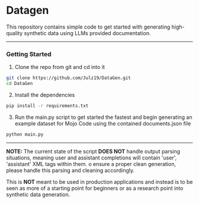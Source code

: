 # Datagen

This repository contains simple code to get started with generating high-quality synthetic data using LLMs provided documentation.

-----
### Getting Started

1. Clone the repo from git and cd into it
```bash
git clone https://github.com/Julz19/DataGen.git
cd DataGen
```

2. Install the dependencies
```bash
pip install -r requirements.txt
```

3. Run the main.py script to get started the fastest and begin generating an example dataset for Mojo Code using the contained documents.json file
```bash
python main.py
```
-----

**NOTE:** The current state of the script **DOES NOT** handle output parsing situations, meaning user and assistant completions will contain 'user', 'assistant' XML tags within them. o ensure a proper clean generation, please handle this parsing and cleaning accordingly.

This is **NOT** meant to be used in production applications and instead is to be seen as more of a starting point for beginners or as a research point into synthetic data generation.

